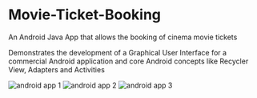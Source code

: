 # Movie-Ticket-Booking
An Android Java App that allows the booking of cinema movie tickets

Demonstrates the development of a Graphical User Interface for a commercial Android application and core Android concepts like Recycler View, Adapters and Activities

![android app 1](https://github.com/pedro-ca/Movie-Ticket-Booking/assets/50923316/00413fb4-6e48-4811-b213-08bd9fae8de6)
![android app 2](https://github.com/pedro-ca/Movie-Ticket-Booking/assets/50923316/7ae4d6df-4cf3-4fe5-a242-e23df282b0a6)
![android app 3](https://github.com/pedro-ca/Movie-Ticket-Booking/assets/50923316/9f65d3f0-b0a3-4919-8c6b-c9fcf8f0e406)
